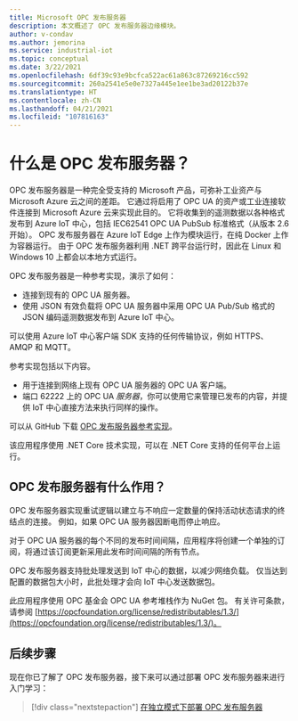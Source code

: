 ```yaml
---
title: Microsoft OPC 发布服务器
description: 本文概述了 OPC 发布服务器边缘模块。
author: v-condav
ms.author: jemorina
ms.service: industrial-iot
ms.topic: conceptual
ms.date: 3/22/2021
ms.openlocfilehash: 6df39c93e9bcfca522ac61a863c87269216cc592
ms.sourcegitcommit: 260a2541e5e0e7327a445e1ee1be3ad20122b37e
ms.translationtype: HT
ms.contentlocale: zh-CN
ms.lasthandoff: 04/21/2021
ms.locfileid: "107816163"
---
```

# <a name="what-is-the-opc-publisher"></a>什么是 OPC 发布服务器？

OPC 发布服务器是一种完全受支持的 Microsoft 产品，可弥补工业资产与 Microsoft Azure 云之间的差距。 它通过将启用了 OPC UA 的资产或工业连接软件连接到 Microsoft Azure 云来实现此目的。 它将收集到的遥测数据以各种格式发布到 Azure IoT 中心，包括 IEC62541 OPC UA PubSub 标准格式（从版本 2.6 开始）。 OPC 发布服务器在 Azure IoT Edge 上作为模块运行，在纯 Docker 上作为容器运行。 由于 OPC 发布服务器利用 .NET 跨平台运行时，因此在 Linux 和 Windows 10 上都会以本地方式运行。

OPC 发布服务器是一种参考实现，演示了如何：

- 连接到现有的 OPC UA 服务器。
- 使用 JSON 有效负载将 OPC UA 服务器中采用 OPC UA Pub/Sub 格式的 JSON 编码遥测数据发布到 Azure IoT 中心。

可以使用 Azure IoT 中心客户端 SDK 支持的任何传输协议，例如 HTTPS、AMQP 和 MQTT。

参考实现包括以下内容。

- 用于连接到网络上现有 OPC UA 服务器的 OPC UA 客户端。
- 端口 62222 上的 OPC UA *服务器*，你可以使用它来管理已发布的内容，并提供 IoT 中心直接方法来执行同样的操作。

可以从 GitHub 下载 [OPC 发布服务器参考实现](https://github.com/Azure/iot-edge-opc-publisher)。

该应用程序使用 .NET Core 技术实现，可以在 .NET Core 支持的任何平台上运行。

## <a name="what-does-the-opc-publisher-do"></a>OPC 发布服务器有什么作用？

OPC 发布服务器实现重试逻辑以建立与不响应一定数量的保持活动状态请求的终结点的连接。 例如，如果 OPC UA 服务器因断电而停止响应。

对于 OPC UA 服务器的每个不同的发布时间间隔，应用程序将创建一个单独的订阅，将通过该订阅更新采用此发布时间间隔的所有节点。

OPC 发布服务器支持批处理发送到 IoT 中心的数据，以减少网络负载。 仅当达到配置的数据包大小时，此批处理才会向 IoT 中心发送数据包。

此应用程序使用 OPC 基金会 OPC UA 参考堆栈作为 NuGet 包。 有关许可条款，请参阅 [https://opcfoundation.org/license/redistributables/1.3/](https://opcfoundation.org/license/redistributables/1.3/)。

## <a name="next-steps"></a>后续步骤
现在你已了解了 OPC 发布服务器，接下来可以通过部署 OPC 发布服务器来进行入门学习：

> [!div class="nextstepaction"]
> [在独立模式下部署 OPC 发布服务器](tutorial-publisher-deploy-opc-publisher-standalone.md)
